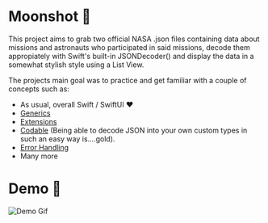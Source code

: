 # Moonshot 🚀

This project aims to grab two official NASA .json files containing data about missions and astronauts who participated in said missions, decode them appropiately with Swift's built-in JSONDecoder() and display the data in a somewhat stylish style using a List View.

The projects main goal was to practice and get familiar with a couple of concepts such as:

- As usual, overall Swift / SwiftUI ❤️
- [Generics](https://docs.swift.org/swift-book/LanguageGuide/Generics.html)
- [Extensions](https://docs.swift.org/swift-book/LanguageGuide/Extensions.html)
- [Codable](https://developer.apple.com/documentation/swift/codable) (Being able to decode JSON into your own custom types in such an easy way is....gold).
- [Error Handling](https://docs.swift.org/swift-book/LanguageGuide/ErrorHandling.html)
- Many more

# Demo 🎥

![Demo Gif](https://media.giphy.com/media/jHV4zmaIMvNZBryQDP/giphy.gif)
